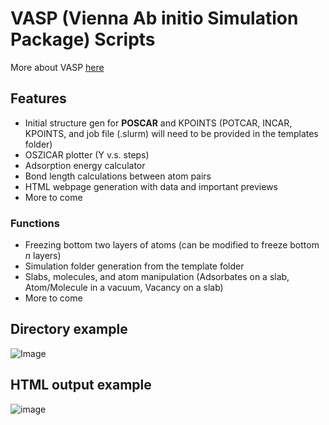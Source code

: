 # VASP (Vienna Ab initio Simulation Package) Scripts
More about VASP [here](https://www.vasp.at/)

## Features
- Initial structure gen for **POSCAR** and KPOINTS (POTCAR, INCAR, KPOINTS, and job file (.slurm) will need to be provided in the templates folder) 
- OSZICAR plotter (Y v.s. steps)
- Adsorption energy calculator
- Bond length calculations between atom pairs
- HTML webpage generation with data and important previews
- More to come

### Functions
- Freezing bottom two layers of atoms (can be modified to freeze bottom *n* layers)
- Simulation folder generation from the template folder
- Slabs, molecules, and atom manipulation (Adsorbates on a slab, Atom/Molecule in a vacuum, Vacancy on a slab)
- More to come

## Directory example
![Image](https://github.com/EDED2314/VASP-scripts/blob/main/Directory%20Example.png)

## HTML output example
![image](https://github.com/EDED2314/VASP-scripts/blob/main/HTML%20Output%20Example%207.16.24.jpg)
